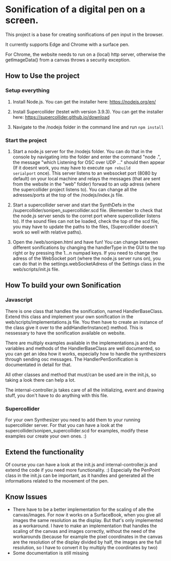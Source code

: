 # Sonification of a digital pen on a screen.

This project is a base for creating sonifications of pen input in the browser.

It currently supports Edge and Chrome with a surface pen.

For Chrome, the website needs to run on a (local) http server, otherwise the getImageData() from a canvas throws a security exception.


## How to Use the project

### Setup everything

1. Install Node.js. You can get the installer here: https://nodejs.org/en/

2. Install Supercollider (testet with version 3.9.3). You can get the installer here: https://supercollider.github.io/download

3. Navigate to the /nodejs folder in the command line and run <code>npm install</code>

### Start the project

1. Start a node.js server for the /nodejs folder. You can do that in the console by navigating into the folder and enter the command "node .", the message "which Listening for OSC over UDP ..." should then appear (If it doesnt work, you may have to execute <code>npm rebuild serialport</code> once). This server listens to an websocket port (8080 by default) on your local machine and relays the messages (that are sent from the website in the "web" folder) forwad to an udp adress (where the supercollider project listens to). You can change all the adresses/ports at the top of the /nodejs/index.js file.

2. Start a supercollider server and start the SynthDefs in the /supercollider/sonipen_supercollider.scd file. (Remember to check that the node.js server sends to the corret port where supercollider listens to). If the sound files can not be loaded, check the top of the scd file, you may have to update the paths to the files, (Supercollider doesn't work so well with relative paths).

3. Open the /web/sonipen.html and have fun! You can change between different sonifications by changing the handlerType in the GUI to the top right or by pressing the 1...n numpad keys. If you need to change the adress of the WebSocket port (where the node.js server runs on), you can do that in the settings.webSocketAdress of the Settings class in the web/scripts/init.js file.


## How To build your own Sonification

### Javascript

There is one class that handles the sonification, named HandlerBaseClass. Extend this class and implement your own sonification in the web/scripts/implementations.js file. You then have to create an instance of the class give it over to the addHandlerInstance() method. This is nessessary to have the sonification available on website.

There are multiply examples available in the implementations.js and the variables and methods of the HandlerBaseClass are well documented, so you can get an idea how it works, especially how to handle the synthesizers through sending osc messages. The HandlerPenSonification is documentated in detail for that.

All other classes and method that must/can be used are in the init.js, so taking a look there can help a lot.

The internal-controller.js takes care of all the initializing, event and drawing stuff, you don't have to do anything with this file.

### Supercollider

For your own Synthesizer you need to add them to your running supercollider server. For that you can have a look at the supercollider/sonipen_supercollider.scd for examples, modify these examples our create your own ones. :)

## Extend the functionality

Of course you can have a look at the init.js and internal-controller.js and extend the code if you need more functionality. :) Especially the PenPoint class in the init.js can be important, as it handles and generated all the informations related to the movement of the pen.

## Know Issues

- There have to be a better implementation for the scaling of alle the canvas/images. For now it works on a SurfaceBook, when you give all images the same resolution as the display. But that's only implemented as a workaround. I have to make an implementation that handles the scaling of the canvas and images correctly, without the need of the workarounds (because for example the pixel coordinates in the canvas are the resolution of the display divided by half, the images are the full resolution, so I have to convert it by multiply the coordinates by two) 
- Some documentation is still missing
